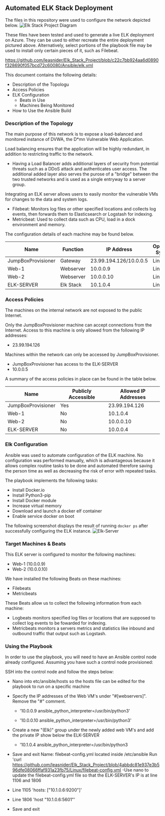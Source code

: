 ## Automated ELK Stack Deployment

The files in this repository were used to configure the network depicted below.
![Elk Stack Project Diagram](https://user-images.githubusercontent.com/91147087/155912807-96859e1c-4ead-43f7-a56a-2c7acf6e83c2.png)



These files have been tested and used to generate a live ELK deployment on Azure. They can be used to either recreate the entire deployment pictured above. Alternatively, select portions of the playbook file may be used to install only certain pieces of it, such as Filebeat.

  https://github.com/leasnider/Elk_Stack_Project/blob/c22c7bb924aa6d0890f328690f057bcd72c60080/Ansible/elk.yml

This document contains the following details:
- Description of the Topologu
- Access Policies
- ELK Configuration
  - Beats in Use
  - Machines Being Monitored
- How to Use the Ansible Build


### Description of the Topology

The main purpose of this network is to expose a load-balanced and monitored instance of DVWA, the D*mn Vulnerable Web Application.

Load balancing ensures that the application will be highly redundant, in addition to restricting traffic to the network.
- Having a Load Balancer adds additional layers of security from potential threats such as a DDoS attack and authenticates user access. The additional added layer also serves the purose of a "bridge" between the two trusted networks and is used as a single entryway to a server group.

Integrating an ELK server allows users to easily monitor the vulnerable VMs for changes to the data and system logs.
- Filebeat: Monitors log files or other specified locations and collects log events, then forwards them to Elasticsearch or Logstash for indexing.
- Metricbeat: Used to collect data such as CPU, load in a dock environment and memory.

The configuration details of each machine may be found below.


| Name     | Function | IP Address | Operating System |
|----------|----------|------------|------------------|
| JumpBoxProvisioner | Gateway  | 23.99.194.126/10.0.0.5   | Linux            |
| Web-1     |   Webserver       |   10.0.0.9         |   Linux               |
| Web-2    |   Webserver       |    10.0.0.10        |      Linux            |
| ELK-SERVER    |      Elk Stack    |     10.1.0.4       |        Linux          |

### Access Policies

The machines on the internal network are not exposed to the public Internet. 

Only the JumpBoxProvisioner machine can accept connections from the Internet. Access to this machine is only allowed from the following IP addresses:
- 23.99.194.126

Machines within the network can only be accessed by JumpBoxProvisioner.
- JumpBoxProvisioner has access to the ELK-SERVER
- 10.0.0.5

A summary of the access policies in place can be found in the table below.

| Name     | Publicly Accessible | Allowed IP Addresses |
|----------|---------------------|----------------------|
| JumpBoxProvisioner| Yes              | 23.99.194.126        |
|   Web-1       |    No                 |      10.1.0.4                |
|   Web-2      |      No               |       10.0.0.10               |
|   ELK-SERVER       |      No               |      10.0.0.4                |
### Elk Configuration

Ansible was used to automate configuration of the ELK machine. No configuration was performed manually, which is advantageous because it allows complex routine tasks to be done and automated therefore saving the person time as well as decreasing the risk of error with repeated tasks.

The playbook implements the following tasks:
- Install Docker.io
- Install Python3-pip
- Install Docker module
- Increase virtual memory
- Download and launch a docker elf container
- Enable service docker on boot


The following screenshot displays the result of running `docker ps` after successfully configuring the ELK instance.
![Elk-Server](https://user-images.githubusercontent.com/91147087/156050002-ef3cba6b-ab7b-4fee-9e37-a13e6ba98c45.png)



### Target Machines & Beats
This ELK server is configured to monitor the following machines:
- Web-1 (10.0.0.9)
- Web-2 (10.0.0.10)

We have installed the following Beats on these machines:
- Filebeats
- Metricbeats

These Beats allow us to collect the following information from each machine:
- Logbeats monitors specified log files or locations that are supposed to collect log events to be fowarded for indexing.
- Metricbeats monitors a servers metrics and statistics like inbound and outbound traffic that output such as Logstash.


### Using the Playbook
In order to use the playbook, you will need to have an Ansible control node already configured. Assuming you have such a control node provisioned: 

SSH into the control node and follow the steps below:
- Nano into etc/ansible/hosts so the hosts file can be edited for the playbook to run on a specific machine
- Specify the IP addresses of the Web VM's under "#[webservers]". Remove the "#" comment.
  
  - '10.0.0.9 ansible_python_interpreter=/usr/bin/python3'
  
  - '10.0.0.10 ansible_python_interpreter=/usr/bin/python3'

- Create a new "(Elk)" group under the newly added web VM's and add the private IP show below the ELK-SERVER
  - '10.1.0.4 ansible_python_interpreter=/usr/bin/python3
- Save and exit
Name: filebeat-config.yml located inside /etc/ansible
Run 'curl
https://github.com/leasnider/Elk_Stack_Project/blob/4abbdc81e937e3b596dfe08066ffaf931a23fb75/Linux/filebeat-config.yml
-Use nano to update the filebeat-config.yml file so that the ELK-SERVER's IP is at line 1106 and 1806
 - Line 1105 'hosts: ["10.1.0.6:9200"]'
 - Line 1806 'host "10.1.0.6:5601"'
- Save and exit
